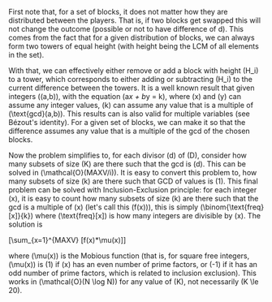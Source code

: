 First note that, for a set of blocks, it does not matter how they are distributed between the players. That is, if two blocks get swapped this will not change the outcome (possible or not to have difference of d). This comes from the fact that for a given distribution of blocks, we can always form two towers of equal height (with height being the LCM of all elements in the set).

With that, we can effectively either remove or add a block with height \(H_i\) to a tower, which corresponds to either adding or subtracting \(H_i\) to the current difference between the towers. It is a well known result that given integers \((a,b)\), with the equation \(a*x + b*y = k\), where \(x\) and \(y\) can assume any integer values, \(k\) can assume any value that is a multiple of \(\text{gcd}(a,b)\). This results can is also valid for multiple variables (see Bézout's identity). For a given set of blocks, we can make it so that the difference assumes any value that is a multiple of the gcd of the chosen blocks.

Now the problem simplifies to, for each divisor \(d\) of \(D\), consider how many subsets of size \(K\) are there such that the gcd is \(d\). This can be solved in \(\mathcal{O}(MAXV/i)\). It is easy to convert this problem to, how many subsets of size \(k\) are there such that GCD of values is \(1\). This final problem can be solved with Inclusion-Exclusion principle: for each integer \(x\), it is easy to count how many subsets of size \(k\) are there such that the gcd is a multiple of \(x\) (let's call this \(f(x)\)), this is simply \(\binom{\text{freq}[x]}{k}\) where \(\text{freq}[x]\) is how many integers are divisible by \(x\). The solution is

\[\sum_{x=1}^{MAXV} [f(x)*\mu(x)]\]

where \(\mu(x)\) is the Mobious function (that is, for square free integers, \(\mu(x)\) is \(1\) if \(x\) has an even number of prime factors, or \(-1\) if it has an odd number of prime factors, which is related to inclusion exclusion). This works in \(\mathcal{O}(N \log N)\) for any value of \(K\), not necessarily \(K \le 20\).
